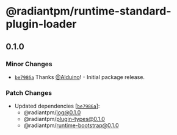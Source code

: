 # @radiantpm/runtime-standard-plugin-loader

## 0.1.0
### Minor Changes



- [`be7986a`](https://github.com/RadiantGuild/Apps.RadiantPM/commit/be7986a62980476e650169f8ec49445ff1943d89) Thanks [@Alduino](https://github.com/Alduino)! - Initial package release.


### Patch Changes

- Updated dependencies [[`be7986a`](https://github.com/RadiantGuild/Apps.RadiantPM/commit/be7986a62980476e650169f8ec49445ff1943d89)]:
  - @radiantpm/log@0.1.0
  - @radiantpm/plugin-types@0.1.0
  - @radiantpm/runtime-bootstrap@0.1.0
